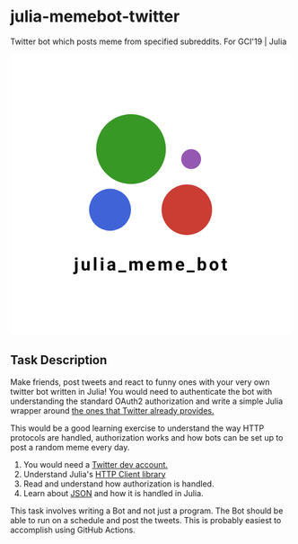 # julia-memebot-twitter

Twitter bot which posts meme from specified subreddits. For GCI'19 | Julia

![](logo.png)

## Task Description

Make friends, post tweets and react to funny ones with your very own twitter bot written in Julia! You would need to authenticate the bot with understanding the standard OAuth2 authorization and write a simple Julia wrapper around [the ones that Twitter already provides.](https://developer.twitter.com/en/docs/tweets/post-and-engage/overview)

This would be a good learning exercise to understand the way HTTP protocols are handled, authorization works and how bots can be set up to post a random meme every day.

1. You would need a [Twitter dev account.](https://developer.twitter.com/en/apply-for-access)
2. Understand Julia's [HTTP Client library](https://github.com/JuliaWeb/HTTP.jl)
3. Read and understand how authorization is handled.
4. Learn about [JSON](https://github.com/JuliaIO/JSON.jl) and how it is handled in Julia.

This task involves writing a Bot and not just a program. The Bot should be able to run on a schedule and post the tweets. This is probably easiest to accomplish using GitHub Actions.
